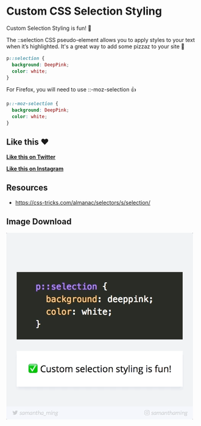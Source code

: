 
# Custom CSS Selection Styling

Custom Selection Styling is fun! 🎉

The ::selection CSS pseudo-element allows you to apply styles to your text when it’s highlighted. It's a great way to add some pizzaz to your site 💃


```css
p::selection {
  background: DeepPink;
  color: white;
}
```

For Firefox, you will need to use ::-moz-selection 👍

```css
p::-moz-selection {
  background: DeepPink;
  color: white;
}
```

## Like this ❤️

**[Like this on Twitter](https://twitter.com/samantha_ming/status/972566700418727936)**

**[Like this on Instagram](https://www.instagram.com/p/BgJ8DMNH9QW/?taken-by=samanthaming)**


## Resources

- https://css-tricks.com/almanac/selectors/s/selection/


## Image Download

![Download](6-custom-css-selection-styling.gif)
